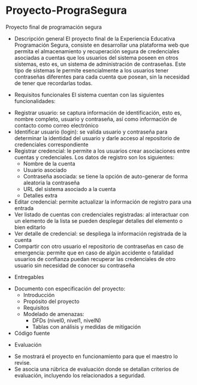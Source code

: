 # Proyecto-PrograSegura
Proyecto final de programación segura

* Descripción general
El proyecto final de la Experiencia Educativa Programación Segura,
consiste en desarrollar una plataforma web que permita el
almacenamiento y recuperación segura de credenciales asociadas a
cuentas que los usuarios del sistema poseen en otros sistemas, esto
es, un sistema de administración de contraseñas. Este tipo de sistemas
le permite esencialmente a los usuarios tener contraseñas diferentes
para cada cuenta que posean, sin la necesidad de tener que recordarlas
todas.


* Requisitos funcionales
El sistema cuentan con las siguientes funcionalidades:

+ Registrar usuario: se captura información de identificación, esto
  es, nombre completo, usuario y contraseña, así como información de
  contacto como correo electrónico
+ Identificar usuario (login): se valida usuario y contraseña para
  determinar la identidad del usuario y darle acceso al repositorio de
  credenciales correspondiente
+ Registrar credencial: le permite a los usuarios crear asociaciones
  entre cuentas y credenciales. Los datos de registro son los
  siguientes:
  * Nombre de la cuenta
  * Usuario asociado
  * Contraseña asociada: se tiene la opción de auto-generar de forma
    aleatoria la contraseña
  * URL del sistema asociado a la cuenta
  * Detalles extra
+ Editar credencial: permite actualizar la información de registro
  para una entrada
+ Ver listado de cuentas con credenciales registradas: al interactuar
  con un elemento de la lista se pueden desplegar detalles del
  elemento o bien editarlo
+ Ver detalle de credencial: se despliega la información registrada de
  la cuenta
+ Compartir con otro usuario el repositorio de contraseñas en caso de
  emergencia: permite que en caso de algún accidente o fatalidad
  usuarios de confianza puedan recuperar las credenciales de otro
  usuario sin necesidad de conocer su contraseña


* Entregables  
- Documento con especificación del proyecto:
  + Introducción
  + Propósito del proyecto
  + Requisitos
  + Modelado de amenazas:
    * DFDs (nivel0, nivel1, nivelN)
    * Tablas con análisis y medidas de mitigación
- Código fuente

  
* Evaluación  
 - Se mostrará el proyecto en funcionamiento para que el
maestro lo revise.
- Se asocia una rúbrica de evaluación donde se detallan criterios de evaluación, incluyendo los relacionados a seguridad.
